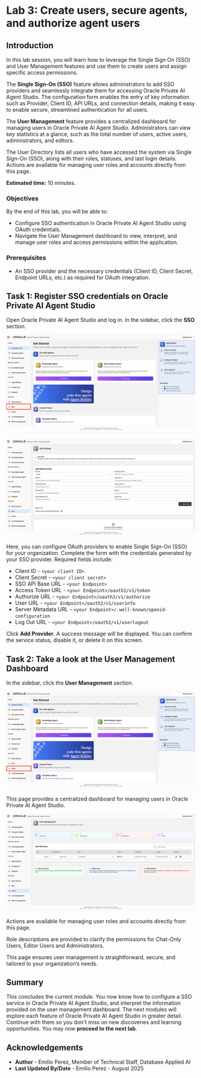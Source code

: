 # Lab 3: Create users, secure agents, and authorize agent users

## Introduction

In this lab session, you will learn how to leverage the Single Sign On (SSO) and User Management features and use them to create users and assign specific access permissions.

The **Single Sign-On (SSO)** feature allows administrators to add SSO providers and seamlessly integrate them for accessing Oracle Private AI Agent Studio. The configuration form enables the entry of key information such as Provider, Client ID, API URLs, and connection details, making it easy to enable secure, streamlined authentication for all users.

The **User Management** feature provides a centralized dashboard for managing users in Oracle Private AI Agent Studio. Administrators can view key statistics at a glance, such as the total number of users, active users, administrators, and editors.

The User Directory lists all users who have accessed the system via Single Sign-On (SSO), along with their roles, statuses, and last login details. Actions are available for managing user roles and accounts directly from this page.

**Estimated time:** 10 minutes.

### Objectives

By the end of this lab, you will be able to:

- Configure SSO authentication in Oracle Private AI Agent Studio using OAuth credentials.
- Navigate the User Management dashboard to view, interpret, and manage user roles and access permissions within the application.

### Prerequisites

- An SSO provider and the necessary credentials (Client ID, Client Secret, Endpoint URLs, etc.) as required for OAuth integration.

## Task 1: Register SSO credentials on Oracle Private AI Agent Studio

Open Oracle Private AI Agent Studio and log in. In the sidebar, click the **SSO** section.

![Main dashboard of Oracle Private AI Agent Studio with the left navigation panel expanded. The SSO option under the Settings section is highlighted, and the Get Started page is displayed with pre-built agent options and a quick start guide on the right.](images/left_panel_sso.png)

![SSO Settings screen in Oracle Private AI Agent Studio showing fields to configure OAuth Provider for Single Sign-On. The fields include provider, connection name, client id, client secret, SSO API base URL, access token URL, authorize URL, user URL, server metadata URL, log out URL, and a redirect URL. The 'Add Provider' button is displayed at the bottom right of the form.](images/sso_page.png)

Here, you can configure OAuth providers to enable Single Sign-On (SSO) for your organization. Complete the form with the credentials generated by your SSO provider. Required fields include:

- Client ID - `<your client ID>`
- Client Secret - `<your client secret>`
- SSO API Base URL - `<your Endpoint>`
- Access Token URL - `<your Endpoint>/oauth2/v1/token`
- Authorize URL - `<your Endpoint>/oauth2/v1/authorize`
- User URL - `<your Endpoint>/oauth2/v1/userinfo`
- Server Metadata URL - `<your Endpoint>/.well-known/openid-configuration`
- Log Out URL - `<your Endpoint>/oauth2/v1/userlogout`

Click **Add Provider**. A success message will be displayed. You can confirm the service status, disable it, or delete it on this screen.

## Task 2: Take a look at the User Management Dashboard

In the sidebar, click the **User Management** section.

![Main dashboard of Oracle Private AI Agent Studio with the left navigation panel expanded. The Users option under the Settings section is highlighted, and the Get Started page is displayed with pre-built agent options and a quick start guide on the right.](images/left_panel_users.png)

This page provides a centralized dashboard for managing users in Oracle Private AI Agent Studio.

![User Management screen in Oracle Private AI Agent Studio showing user statistics, including total users, active users, administrators, and editors. The User Directory table lists users with their email addresses, roles, status, last login, joined date, and actions to edit or delete. The bottom section explains roles: Chat-Only Users, Editor Users, and Administrators.](images/users.png)

Actions are available for managing user roles and accounts directly from this page.

Role descriptions are provided to clarify the permissions for Chat-Only Users, Editor Users and Administrators.

This page ensures user management is straightforward, secure, and tailored to your organization’s needs.

## Summary

This concludes the current module. You now know how to configure a SSO service in Oracle Private AI Agent Studio, and interpret the information provided on the user management dashboard. The next modules will explore each feature of Oracle Private AI Agent Studio in greater detail. Continue with them so you don't miss on new discoveries and learning opportunities. You may now **proceed to the next lab**.

## Acknowledgements

- **Author** - Emilio Perez, Member of Technical Staff, Database Applied AI
- **Last Updated By/Date** - Emilio Perez - August 2025
